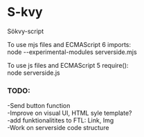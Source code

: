 # S-kvy
Sökvy-script

To use mjs files and ECMAScript 6 imports:<br> 
node --experimental-modules serverside.mjs 

To use js files and ECMAScript 5 require():<br> 
node serverside.js 

<h3>TODO:</h3>
  -Send button function <br>
  -Improve on visual UI, HTML syle template? <br>
  -add funktionalitites to FTL: Link, Img <br>
  -Work on serverside code structure <br>
